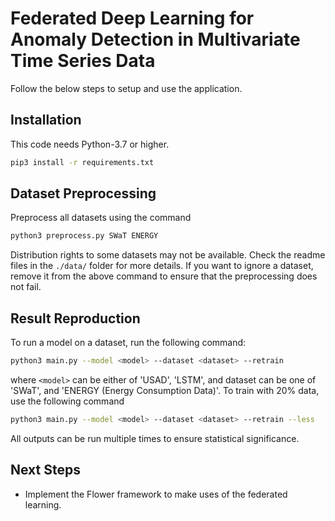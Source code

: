 # Federated Deep Learning for Anomaly Detection in Multivariate Time Series Data
Follow the below steps to setup and use the application.

## Installation
This code needs Python-3.7 or higher.
```bash
pip3 install -r requirements.txt
```

## Dataset Preprocessing
Preprocess all datasets using the command
```bash
python3 preprocess.py SWaT ENERGY
```
Distribution rights to some datasets may not be available. Check the readme files in the `./data/` folder for more details. If you want to ignore a dataset, remove it from the above command to ensure that the preprocessing does not fail.

## Result Reproduction
To run a model on a dataset, run the following command:
```bash
python3 main.py --model <model> --dataset <dataset> --retrain
```
where `<model>` can be either of 'USAD', 'LSTM', and dataset can be one of 'SWaT', and 'ENERGY (Energy Consumption Data)'. To train with 20% data, use the following command 
```bash
python3 main.py --model <model> --dataset <dataset> --retrain --less
```
All outputs can be run multiple times to ensure statistical significance. 

## Next Steps
- Implement the Flower framework to make uses of the federated learning.